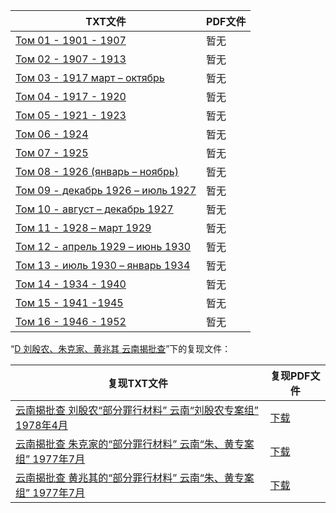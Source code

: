| TXT文件 | PDF文件 |
| ------- | ------- |
| [Том 01 - 1901 - 1907](%D0%A2%D0%BE%D0%BC%2001%20-%201901%20-%201907.txt) | 暂无 |
| [Том 02 - 1907 - 1913](%D0%A2%D0%BE%D0%BC%2002%20-%201907%20-%201913.txt) | 暂无 |
| [Том 03 - 1917 март – октябрь](%D0%A2%D0%BE%D0%BC%2003%20-%201917%20%D0%BC%D0%B0%D1%80%D1%82%20%E2%80%93%20%D0%BE%D0%BA%D1%82%D1%8F%D0%B1%D1%80%D1%8C.txt) | 暂无 |
| [Том 04 - 1917 - 1920](%D0%A2%D0%BE%D0%BC%2004%20-%201917%20-%201920.txt) | 暂无 |
| [Том 05 - 1921 - 1923](%D0%A2%D0%BE%D0%BC%2005%20-%201921%20-%201923.txt) | 暂无 |
| [Том 06 - 1924](%D0%A2%D0%BE%D0%BC%2006%20-%201924.txt) | 暂无 |
| [Том 07 - 1925](%D0%A2%D0%BE%D0%BC%2007%20-%201925.txt) | 暂无 |
| [Том 08 - 1926 (январь – ноябрь)](%D0%A2%D0%BE%D0%BC%2008%20-%201926%20%28%D1%8F%D0%BD%D0%B2%D0%B0%D1%80%D1%8C%20%E2%80%93%20%D0%BD%D0%BE%D1%8F%D0%B1%D1%80%D1%8C%29.txt) | 暂无 |
| [Том 09 - декабрь 1926 – июль 1927](%D0%A2%D0%BE%D0%BC%2009%20-%20%D0%B4%D0%B5%D0%BA%D0%B0%D0%B1%D1%80%D1%8C%201926%20%E2%80%93%20%D0%B8%D1%8E%D0%BB%D1%8C%201927.txt) | 暂无 |
| [Том 10 - август – декабрь 1927](%D0%A2%D0%BE%D0%BC%2010%20-%20%D0%B0%D0%B2%D0%B3%D1%83%D1%81%D1%82%20%E2%80%93%20%D0%B4%D0%B5%D0%BA%D0%B0%D0%B1%D1%80%D1%8C%201927.txt) | 暂无 |
| [Том 11 - 1928 – март 1929](%D0%A2%D0%BE%D0%BC%2011%20-%201928%20%E2%80%93%20%D0%BC%D0%B0%D1%80%D1%82%201929.txt) | 暂无 |
| [Том 12 - апрель 1929 – июнь 1930](%D0%A2%D0%BE%D0%BC%2012%20-%20%D0%B0%D0%BF%D1%80%D0%B5%D0%BB%D1%8C%201929%20%E2%80%93%20%D0%B8%D1%8E%D0%BD%D1%8C%201930.txt) | 暂无 |
| [Том 13 - июль 1930 – январь 1934](%D0%A2%D0%BE%D0%BC%2013%20-%20%D0%B8%D1%8E%D0%BB%D1%8C%201930%20%E2%80%93%20%D1%8F%D0%BD%D0%B2%D0%B0%D1%80%D1%8C%201934.txt) | 暂无 |
| [Том 14 - 1934 - 1940](%D0%A2%D0%BE%D0%BC%2014%20-%201934%20-%201940.txt) | 暂无 |
| [Том 15 - 1941 -1945](%D0%A2%D0%BE%D0%BC%2015%20-%201941%20-1945.txt) | 暂无 |
| [Том 16 - 1946 - 1952](%D0%A2%D0%BE%D0%BC%2016%20-%201946%20-%201952.txt) | 暂无 |

“[D 刘殷农、朱克家、黄兆其 云南揭批查](../D%20%E5%88%98%E6%AE%B7%E5%86%9C%E3%80%81%E6%9C%B1%E5%85%8B%E5%AE%B6%E3%80%81%E9%BB%84%E5%85%86%E5%85%B6%20%E4%BA%91%E5%8D%97%E6%8F%AD%E6%89%B9%E6%9F%A5)”下的复现文件：

| 复现TXT文件 | 复现PDF文件 |
| ------- | ------- |
| [云南揭批查 刘殷农“部分罪行材料” 云南“刘殷农专案组” 1978年4月](../D%20%E5%88%98%E6%AE%B7%E5%86%9C%E3%80%81%E6%9C%B1%E5%85%8B%E5%AE%B6%E3%80%81%E9%BB%84%E5%85%86%E5%85%B6%20%E4%BA%91%E5%8D%97%E6%8F%AD%E6%89%B9%E6%9F%A5/%E4%BA%91%E5%8D%97%E6%8F%AD%E6%89%B9%E6%9F%A5%20%E5%88%98%E6%AE%B7%E5%86%9C%E2%80%9C%E9%83%A8%E5%88%86%E7%BD%AA%E8%A1%8C%E6%9D%90%E6%96%99%E2%80%9D%20%E4%BA%91%E5%8D%97%E2%80%9C%E5%88%98%E6%AE%B7%E5%86%9C%E4%B8%93%E6%A1%88%E7%BB%84%E2%80%9D%201978%E5%B9%B44%E6%9C%88.txt) | [下载](../D%20%E5%88%98%E6%AE%B7%E5%86%9C%E3%80%81%E6%9C%B1%E5%85%8B%E5%AE%B6%E3%80%81%E9%BB%84%E5%85%86%E5%85%B6%20%E4%BA%91%E5%8D%97%E6%8F%AD%E6%89%B9%E6%9F%A5/%E4%BA%91%E5%8D%97%E6%8F%AD%E6%89%B9%E6%9F%A5%20%E5%88%98%E6%AE%B7%E5%86%9C%E2%80%9C%E9%83%A8%E5%88%86%E7%BD%AA%E8%A1%8C%E6%9D%90%E6%96%99%E2%80%9D%20%E4%BA%91%E5%8D%97%E2%80%9C%E5%88%98%E6%AE%B7%E5%86%9C%E4%B8%93%E6%A1%88%E7%BB%84%E2%80%9D%201978%E5%B9%B44%E6%9C%88.pdf) |
| [云南揭批查 朱克家的“部分罪行材料” 云南“朱、黄专案组” 1977年7月](../D%20%E5%88%98%E6%AE%B7%E5%86%9C%E3%80%81%E6%9C%B1%E5%85%8B%E5%AE%B6%E3%80%81%E9%BB%84%E5%85%86%E5%85%B6%20%E4%BA%91%E5%8D%97%E6%8F%AD%E6%89%B9%E6%9F%A5/%E4%BA%91%E5%8D%97%E6%8F%AD%E6%89%B9%E6%9F%A5%20%E6%9C%B1%E5%85%8B%E5%AE%B6%E7%9A%84%E2%80%9C%E9%83%A8%E5%88%86%E7%BD%AA%E8%A1%8C%E6%9D%90%E6%96%99%E2%80%9D%20%E4%BA%91%E5%8D%97%E2%80%9C%E6%9C%B1%E3%80%81%E9%BB%84%E4%B8%93%E6%A1%88%E7%BB%84%E2%80%9D%201977%E5%B9%B47%E6%9C%88.txt) | [下载](../D%20%E5%88%98%E6%AE%B7%E5%86%9C%E3%80%81%E6%9C%B1%E5%85%8B%E5%AE%B6%E3%80%81%E9%BB%84%E5%85%86%E5%85%B6%20%E4%BA%91%E5%8D%97%E6%8F%AD%E6%89%B9%E6%9F%A5/%E4%BA%91%E5%8D%97%E6%8F%AD%E6%89%B9%E6%9F%A5%20%E6%9C%B1%E5%85%8B%E5%AE%B6%E7%9A%84%E2%80%9C%E9%83%A8%E5%88%86%E7%BD%AA%E8%A1%8C%E6%9D%90%E6%96%99%E2%80%9D%20%E4%BA%91%E5%8D%97%E2%80%9C%E6%9C%B1%E3%80%81%E9%BB%84%E4%B8%93%E6%A1%88%E7%BB%84%E2%80%9D%201977%E5%B9%B47%E6%9C%88.pdf) |
| [云南揭批查 黄兆其的“部分罪行材料” 云南“朱、黄专案组” 1977年7月](../D%20%E5%88%98%E6%AE%B7%E5%86%9C%E3%80%81%E6%9C%B1%E5%85%8B%E5%AE%B6%E3%80%81%E9%BB%84%E5%85%86%E5%85%B6%20%E4%BA%91%E5%8D%97%E6%8F%AD%E6%89%B9%E6%9F%A5/%E4%BA%91%E5%8D%97%E6%8F%AD%E6%89%B9%E6%9F%A5%20%E9%BB%84%E5%85%86%E5%85%B6%E7%9A%84%E2%80%9C%E9%83%A8%E5%88%86%E7%BD%AA%E8%A1%8C%E6%9D%90%E6%96%99%E2%80%9D%20%E4%BA%91%E5%8D%97%E2%80%9C%E6%9C%B1%E3%80%81%E9%BB%84%E4%B8%93%E6%A1%88%E7%BB%84%E2%80%9D%201977%E5%B9%B47%E6%9C%88.txt) | [下载](../D%20%E5%88%98%E6%AE%B7%E5%86%9C%E3%80%81%E6%9C%B1%E5%85%8B%E5%AE%B6%E3%80%81%E9%BB%84%E5%85%86%E5%85%B6%20%E4%BA%91%E5%8D%97%E6%8F%AD%E6%89%B9%E6%9F%A5/%E4%BA%91%E5%8D%97%E6%8F%AD%E6%89%B9%E6%9F%A5%20%E9%BB%84%E5%85%86%E5%85%B6%E7%9A%84%E2%80%9C%E9%83%A8%E5%88%86%E7%BD%AA%E8%A1%8C%E6%9D%90%E6%96%99%E2%80%9D%20%E4%BA%91%E5%8D%97%E2%80%9C%E6%9C%B1%E3%80%81%E9%BB%84%E4%B8%93%E6%A1%88%E7%BB%84%E2%80%9D%201977%E5%B9%B47%E6%9C%88.pdf) |
